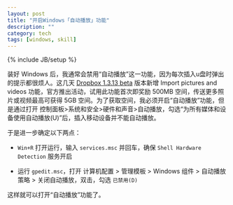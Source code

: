 ```yaml
---
layout: post
title: "开启Windows「自动播放」功能"
description: ""
category: tech
tags: [windows, skill]
---
```

{% include JB/setup %}

装好 Windows 后，我通常会禁用“自动播放”这一功能，因为每次插入u盘时弹出的提示都很烦人。这几天 [Dropbox 1.3.13 beta](http://forums.dropbox.com/topic.php?id=53104&replies=849) 版本新增 Import pictures and videos 功能，官方推出活动，试用此功能首次即奖励 500MB 空间，传送更多照片或视频最高可获得 5GB 空间。为了获取空间，我必须开启“自动播放”功能，但是通过打开 控制面板>系统和安全>硬件和声音>自动播放，勾选“为所有媒体和设备使用自动播放(U)”后，插入移动设备并不能自动播放。

于是进一步确定以下两点：

- `Win+R` 打开运行，输入 `services.msc` 并回车，确保 `Shell Hardware Detection` 服务开启 

- 运行 `gpedit.msc`，打开 计算机配置 > 管理模板 > Windows 组件 > 自动播放策略 > 关闭自动播放，双击，勾选 `已禁用(D)`

这样就可以打开“自动播放”功能了。
